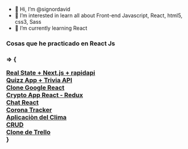 - 👋 Hi, I’m @signordavid
- 👀 I’m interested in learn all about Front-end Javascript, React, html5, css3, Sass
- 🌱 I’m currently learning React

<h3>Cosas que he practicado en React Js<h3> => {
 
 
  <a href="https://real-state-signor.vercel.app/" target="_blank">Real State + Next.js + rapidapi</a><br /> 
  <a href="https://quiz-app-signor.netlify.app/" target="_blank">Quizz App + Trivia API</a><br /> 
   <a href="https://clone-googl-signor.netlify.app/" target="_blank">Clone Google React</a><br /> 
  <a href="https://cryptoapp-signor.netlify.app/" target="_blank">Crypto App React - Redux</a><br /> 
 <a href="https://react-chat-signor.netlify.app/" target="_blank">Chat React</a><br /> 
<a href="https://corona-react-signor.netlify.app/" target="_blank">Corona Tracker</a><br /> 
<a href="https://clima-react-signor.netlify.app/" target="_blank">Aplicaciòn del Clima</a> <br /> 
<a href="https://crud-react-signor.netlify.app/" target="_blank">CRUD</a> <br /> 
<a href="https://clonetrellobuild-signor.netlify.app/" target="_blank">Clone de Trello</a> <br /> 
 }



